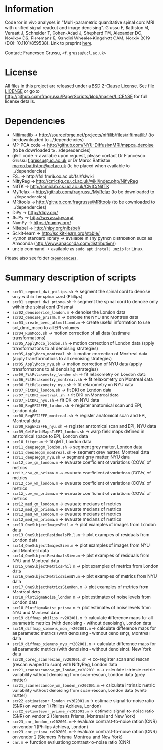 # Information
Code for in vivo analyses in "Multi-parametric quantitative spinal cord MRI with unified signal readout and image denoising". Grussu F, Battiston M, Veraart J, Schneider T, Cohen-Adad J, Shepherd TM, Alexander DC, Novikov DS, Fieremans E, Gandini Wheeler-Kingshott CAM; biorxiv 2019 (DOI: 10.1101/859538). Link to preprint [here](http://doi.org/10.1101/859538).


Contact: Francesco Grussu, `<f.grussu@ucl.ac.uk>`


# License
All files in this project are released under a BSD 2-Clause License.
See file [LICENSE](http://github.com/fragrussu/PaperScripts/blob/master/LICENSE) or go to http://github.com/fragrussu/PaperScripts/blob/master/LICENSE for full license details.


# Dependencies

* Niftimatlib                -> http://sourceforge.net/projects/niftilib/files/niftimatlib/ (to be downloaded to ../dependencies)
* MP-PCA code                -> http://github.com/NYU-DiffusionMRI/mppca_denoise (to be downloaded to ../dependencies)
* qMT code                   -> available upon request, please contact Dr Francesco Grussu <f.grussu@ucl.ac.uk> or Dr Marco Battiston <marco.battiston@ucl.ac.uk> (to be placed when available to ../dependencies)
* FSL                        -> http://fsl.fmrib.ox.ac.uk/fsl/fslwiki
* NiftyReg                   -> http://cmictig.cs.ucl.ac.uk/wiki/index.php/NiftyReg
* NifTK                      -> http://cmiclab.cs.ucl.ac.uk/CMIC/NifTK
* MyRelax                    -> http://github.com/fragrussu/MyRelax (to be downloaded to ../dependencies)
* MRItools                   -> http://github.com/fragrussu/MRItools (to be downloaded to ../dependencies)
* DiPy                       -> http://dipy.org/
* SciPy                      -> http://www.scipy.org/
* NumPy                      -> https://numpy.org/
* Nibabel                    -> http://nipy.org/nibabel/
* Scikit-learn               -> http://scikit-learn.org/stable/
* Python standard library    -> available in any python distribution such as Anaconda (http://www.anaconda.com/distribution/)
* unzip command              -> available as `sudo apt install unzip` for Linux

Please also see folder [`dependencies`](https://github.com/fragrussu/PaperScripts/blob/master/sc_unireadout/dependencies/README.md).


# Summary description of scripts

* `scr01_segment_dwi_philips.sh`                  ->  segment the spinal cord to denoise only within the spinal cord (Philips)
* `scr01_segment_dwi_prisma.sh`                   ->  segment the spinal cord to denoise only within the spinal cord (Prisma)
* `scr02_denoiserice_london.m`                    ->  denoise the London data
* `scr02_denoise_prisma.m`                        ->  denoise the NYU and Montreal data
* `scr03_create_bvec_allmultimod.m`               ->  create useful information to use sct_dmri_moco to all EPI volumes
* `scr04_RunMoco.sh`                              ->  motion correction of all data (estimate transformations)
* `scr05_ApplyMoco_london.sh`                     ->  motion correction of London data (apply transformations to all denoising strategies)
* `scr05_ApplyMoco_montreal.sh`                   ->  motion correction of Montreal data (apply transformations to all denoising strategies)
* `scr05_ApplyMoco_nyu.sh`                        ->  motion correction of NYU data (apply transformations to all denoising strategies)
* `scr06_FitRelaxometry_london.sh`                ->  fit relaxometry on London data
* `scr06_FitRelaxometry_montreal.sh`              ->  fit relaxometry on Montreal data
* `scr06_FitRelaxometry_nyu.sh`                   ->  fit relaxometry on NYU data
* `scr07_FitDKI_london.sh`                        ->  fit DKI on London data
* `scr07_FitDKI_montreal.sh`                      ->  fit DKI on Montreal data
* `scr07_FitDKI_nyu.sh`                           ->  fit DKI on NYU data
* `scr08_RegEPI2FFE_london.sh`                    ->  register anatomical scan and EPI, London data
* `scr08_RegEPI2FFE_montreal.sh`                  ->  register anatomical scan and EPI, Montreal data
* `scr08_RegEPI2FFE_nyu.sh`                       ->  register anatomical scan and EPI, NYU data
* `scr09_GetFieldMapsToEPI_london.sh`             ->  warp field maps defined in anatomical space to EPI, London data
* `scr10_fitqmt.m`                                ->  fit qMT, London data
* `scr11_deepseggm_london.sh`                     ->  segment grey matter, London data
* `scr11_deepseggm_montreal.sh`                   ->  segment grey matter, Montreal data
* `scr11_deepseggm_nyu.sh`                        ->  segment grey matter, NYU data
* `scr12_cov_gm_london.m`                         ->  evaluate coefficient of variations (COVs) of metrics
* `scr12_cov_gm_prisma.m`                         ->  evaluate coefficient of variations (COVs) of metrics
* `scr12_cov_wm_london.m`                         ->  evaluate coefficient of variations (COVs) of metrics
* `scr12_cov_wm_prisma.m`                         ->  evaluate coefficient of variations (COVs) of metrics 
* `scr12_med_gm_london.m`                         ->  evaluate medians of metrics
* `scr12_med_gm_prisma.m`                         ->  evaluate medians of metrics
* `scr12_med_wm_london.m`                         ->  evaluate medians of metrics
* `scr12_med_wm_prisma.m`                         ->  evaluate medians of metrics
* `scr13_OneSubjectImagesPhil.m`                  ->  plot examples of images from London data
* `scr13_OneSubjectResidualsPhil.m`               ->  plot examples of residuals from London data
* `scr14_OneSubjectImagesSiem.m`                  ->  plot examples of images from NYU and Montreal data
* `scr14_OneSubjectResidualsSiem.m`               ->  plot examples of residuals from NYU and Montreal data
* `scr15_OneSubjectMetricsPhil.m`                 ->  plot examples of metrics from London data
* `scr16_OneSubjectMetricsSiemNY.m`               ->  plot examples of metrics from NYU data
* `scr17_OneSubjectMetricsSiemMon.m`              ->  plot examples of metrics from Montreal data
* `scr18_PlotSigmaNoise_london.m`                 ->  plot estimates of noise levels from London data
* `scr18_PlotSigmaNoise_prisma.m`                 ->  plot estimates of noise levels from NYU and Montreal data
* `scr19_diffmap_philips_rv202001.m`              ->  calculate difference maps for all parametric metrics (with denoising - without denoising), London data
* `scr19_diffmap_siemens_mon_rv202001.m`          ->  calculate difference maps for all parametric metrics (with denoising - without denoising), Montreal data
* `scr19_diffmap_siemens_nyu_rv202001.m`          ->  calculate difference maps for all parametric metrics (with denoising - without denoising), New York data
* `scr20_coreg_scanrescan_rv202001.sh`            ->  co-register scan and rescan (rescan warped to scan) with NiftyReg, London data
* `scr21_scanrescancov_gm_london_rv202001.m`      ->  calculate intrinsic metric variability without denoising from scan-rescan, London data (grey matter) 
* `scr21_scanrescancov_wm_london_rv202001.m`      ->  calculate intrinsic metric variability without denoising from scan-rescan, London data (white matter) 
* `scr22_estimatesnr_london_rv202001.m`           ->  estimate signal-to-noise ratio (SNR) on vendor 1 (Philips Achieva, London)
* `scr22_estimatesnr_prisma_rv202001.m`           ->  estimate signal-to-noise ratio (SNR) on vendor 2 (Siemens Prisma, Montreal and New York)
* `scr23_cnr_london_rv202001.m`                   ->  evaluate contrast-to-noise ration (CNR) on vendor 1 (Philips Achieva, London)
* `scr23_cnr_prisma_rv202001.m`                   ->  evaluate contrast-to-noise ration (CNR) on vendor 2 (Siemens Prisma, Montreal and New York)
* `cnr.m`                                         ->  function evaluationg contrast-to-noise ratio (CNR)

